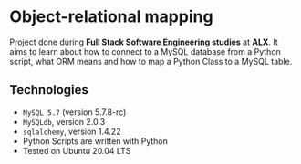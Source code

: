 # Object-relational mapping
Project done during **Full Stack Software Engineering studies** at **ALX**. It aims to learn about how to connect to a MySQL database from a Python script, what ORM means and how to map a Python Class to a MySQL table.

## Technologies
* `MySQL 5.7` (version 5.7.8-rc)
* `MySQLdb`, version 2.0.3
* `sqlalchemy`, version 1.4.22
* Python Scripts are written with Python 
* Tested on Ubuntu 20.04 LTS
